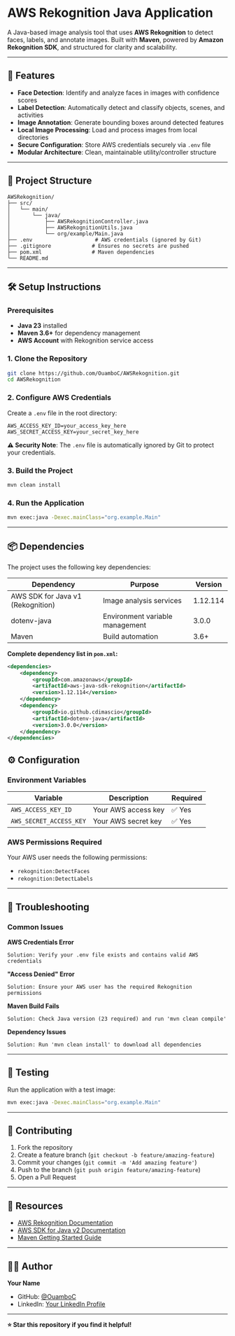 # AWS Rekognition Java Application

A Java-based image analysis tool that uses **AWS Rekognition** to detect faces, labels, and annotate images. Built with **Maven**, powered by **Amazon Rekognition SDK**, and structured for clarity and scalability.

---

## 🚀 Features

- **Face Detection**: Identify and analyze faces in images with confidence scores
- **Label Detection**: Automatically detect and classify objects, scenes, and activities  
- **Image Annotation**: Generate bounding boxes around detected features
- **Local Image Processing**: Load and process images from local directories
- **Secure Configuration**: Store AWS credentials securely via `.env` file
- **Modular Architecture**: Clean, maintainable utility/controller structure

---

## 📁 Project Structure

```
AWSRekognition/
├── src/
│   └── main/
│       └── java/
│           ├── AWSRekognitionController.java
│           ├── AWSRekognitionUtils.java
│           └── org/example/Main.java
├── .env                    # AWS credentials (ignored by Git)
├── .gitignore             # Ensures no secrets are pushed
├── pom.xml                # Maven dependencies
└── README.md
```

---

## 🛠️ Setup Instructions

### Prerequisites
- **Java 23** installed
- **Maven 3.6+** for dependency management
- **AWS Account** with Rekognition service access

### 1. Clone the Repository
```bash
git clone https://github.com/OuamboC/AWSRekognition.git
cd AWSRekognition
```

### 2. Configure AWS Credentials
Create a `.env` file in the root directory:
```env
AWS_ACCESS_KEY_ID=your_access_key_here
AWS_SECRET_ACCESS_KEY=your_secret_key_here
```

**⚠️ Security Note**: The `.env` file is automatically ignored by Git to protect your credentials.

### 3. Build the Project
```bash
mvn clean install
```

### 4. Run the Application
```bash
mvn exec:java -Dexec.mainClass="org.example.Main"
```

---

## 📦 Dependencies

The project uses the following key dependencies:

| Dependency | Purpose | Version |
|------------|---------|---------|
| AWS SDK for Java v1 (Rekognition) | Image analysis services | 1.12.114 |
| dotenv-java | Environment variable management | 3.0.0 |
| Maven | Build automation | 3.6+ |

**Complete dependency list in `pom.xml`:**
```xml
<dependencies>
    <dependency>
        <groupId>com.amazonaws</groupId>
        <artifactId>aws-java-sdk-rekognition</artifactId>
        <version>1.12.114</version>
    </dependency>
    <dependency>
        <groupId>io.github.cdimascio</groupId>
        <artifactId>dotenv-java</artifactId>
        <version>3.0.0</version>
    </dependency>
</dependencies>
```


## ⚙️ Configuration

### Environment Variables
| Variable | Description | Required |
|----------|-------------|----------|
| `AWS_ACCESS_KEY_ID` | Your AWS access key | ✅ Yes |
| `AWS_SECRET_ACCESS_KEY` | Your AWS secret key | ✅ Yes |

### AWS Permissions Required
Your AWS user needs the following permissions:
- `rekognition:DetectFaces`
- `rekognition:DetectLabels`

---

## 🚨 Troubleshooting

### Common Issues

**AWS Credentials Error**
```
Solution: Verify your .env file exists and contains valid AWS credentials
```

**"Access Denied" Error**
```
Solution: Ensure your AWS user has the required Rekognition permissions
```

**Maven Build Fails**
```
Solution: Check Java version (23 required) and run 'mvn clean compile'
```

**Dependency Issues**
```
Solution: Run 'mvn clean install' to download all dependencies
```

---

## 🧪 Testing

Run the application with a test image:
```bash
mvn exec:java -Dexec.mainClass="org.example.Main"
```

---

## 🤝 Contributing

1. Fork the repository
2. Create a feature branch (`git checkout -b feature/amazing-feature`)
3. Commit your changes (`git commit -m 'Add amazing feature'`)
4. Push to the branch (`git push origin feature/amazing-feature`)
5. Open a Pull Request

---

## 🔗 Resources

- [AWS Rekognition Documentation](https://docs.aws.amazon.com/rekognition/)
- [AWS SDK for Java v2 Documentation](https://docs.aws.amazon.com/sdk-for-java/latest/developer-guide/)
- [Maven Getting Started Guide](https://maven.apache.org/guides/getting-started/)

---

## 👨‍💻 Author

**Your Name**
- GitHub: [@OuamboC](https://github.com/OuamboC)
- LinkedIn: [Your LinkedIn Profile]([https://linkedin.com/in/yourprofile](https://www.linkedin.com/in/canis-breal-ouambo/))

---

**⭐ Star this repository if you find it helpful!**
